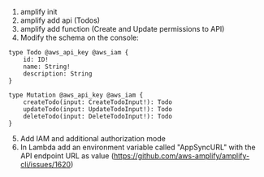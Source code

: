 1. amplify init
2. amplify add api (Todos)
3. amplify add function (Create and Update permissions to API)
4. Modify the schema on the console:

```
type Todo @aws_api_key @aws_iam {
	id: ID!
	name: String!
	description: String
}

type Mutation @aws_api_key @aws_iam {
	createTodo(input: CreateTodoInput!): Todo
	updateTodo(input: UpdateTodoInput!): Todo
	deleteTodo(input: DeleteTodoInput!): Todo
}
```

5. Add IAM and additional authorization mode
6. In Lambda add an environment variable called "AppSyncURL" with the API endpoint URL as value (https://github.com/aws-amplify/amplify-cli/issues/1620)
